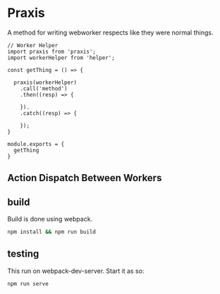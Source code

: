 # Praxis

A method for writing webworker respects like they were normal things.

```
// Worker Helper
import praxis from 'praxis';
import workerHelper from 'helper';

const getThing = () => {

  praxis(workerHelper)
    .call('method')
    .then((resp) => {

    }).
    .catch((resp) => {

    });
}

module.exports = {
  getThing
}
```

## Action Dispatch Between Workers


## build

Build is done using webpack.

```sh
npm install && npm run build
```

## testing

This run on webpack-dev-server. Start it as so:

```sh
npm run serve
```

